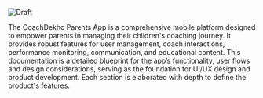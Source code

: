 
![Draft](https://img.shields.io/badge/Status-Draft-yellow)

The CoachDekho Parents App is a comprehensive mobile platform designed to empower parents in managing their children's coaching journey. It provides robust features for user management, coach interactions, performance monitoring, communication, and educational content. This documentation is a detailed blueprint for the app’s functionality, user flows and design considerations, serving as the foundation for UI/UX design and product development. Each section is elaborated with depth to define the product's features.

<!-- ---

### **1. Onboarding**
- **Smooth Registration**: Simple signup and onboarding process for parents and students.
- **Profile Creation**: Parents can create profiles for multiple children, including their basic details and sports preferences.
- **Coach KYC Tagging**: Displays KYC-verified badges for coaches to ensure trust and reliability.

---

### **2. Coach Search & Listing**
- **Search by Location/Sport**: Allows users to search for coaches or batches based on location, sport, or specialization.
- **Reviews and Ratings**: Displays feedback and ratings for coaches to help in decision-making.
- **Batch Availability**: Shows available slots for batches and their schedules.

---

### **3. Batch Enrollment**
- **Batch Selection**: Parents/students can view and join available batches based on preferences.
- **Automatic Data Reuse**: Once a student is added to a batch, their information does not need to be re-entered for new batches.

---

### **4. Performance Tracking**
- **Access Performance Reports**: Students and parents can view detailed performance reports generated by coaches.
- **Progress Monitoring**: Allows tracking of improvements over time, with feedback based on a 1 to 10 grading scale.

---

### **5. Fee Payment**
- **Online Payment Integration**: Secure options for paying fees directly through the app.
- **Reminders and Notifications**: Automated reminders for due and overdue payments.
- **Payment History**: Detailed logs of all completed payments for reference.

---

### **6. Attendance Tracking**
- **Daily Attendance View**: Students and parents can view attendance records and identify patterns.
- **Missed Session Alerts**: Alerts for missed sessions and options to notify coaches about absences.

---

### **7. Repository Access**
- **Learning Resources**: Coaches can share training material, videos, or documents for students.
- **Easy Access**: Centralized repository for all shared resources.

---

### **8. Equipment Rentals and Purchases**
- **Equipment Listings**: Students/parents can view and rent or purchase sports equipment from the app.
- **Rental Management**: Tracks active rentals, payments, and returns.

---

### **9. Notifications and Reminders**
- **Session Reminders**: Notifications for upcoming sessions and changes in batch schedules.
- **Performance Updates**: Alerts when new performance feedback or reports are available.
- **Promotions and Announcements**: Updates about new batches, events, or special offers.

---

### **10. History Tracking**
- **Batch History**: Logs of all previous and current batches attended by the student.
- **Fee and Payment History**: Comprehensive record of all past transactions.
- **Performance History**: Timeline of all feedback and performance evaluations.

---

### **11. Sports Equipment Rentals/Purchases**
- **Rent or Buy**: Parents and students can rent or purchase equipment directly from the app.
- **Easy Payments**: Integrated payment for equipment-related transactions.

---

### **12. Advertisements and Promotions**
- **Targeted Ads**: Displays relevant ads for events, equipment, or services related to the student’s interests.
- **Promotional Offers**: Access to exclusive discounts and promotions.

---

### **13. Notifications**
- **Event and Batch Notifications**: Timely updates on sessions, schedule changes, and new opportunities.
- **Customizable Alerts**: Parents and students can configure notification preferences.

---

### **14. Reports and Analytics**
- **Student Reports**: Access to detailed performance and attendance analytics.
- **Parent Dashboard**: Overview of multiple children’s activities and progress in one place.

---

### **15. User-Friendly Interface**
- **Simple Navigation**: Clean, intuitive design for easy use by parents and students.
- **Multi-Language Support**: Available in multiple languages to cater to diverse user bases.

--- -->